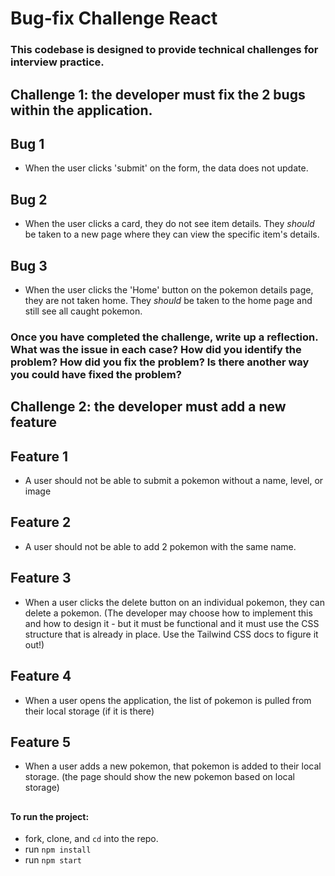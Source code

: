 # Bug-fix Challenge React

### This codebase is designed to provide technical challenges for interview practice. 

## Challenge 1: the developer must fix the 2 bugs within the application. 

## Bug 1
- When the user clicks 'submit' on the form, the data does not update. 

## Bug 2
- When the user clicks a card, they do not see item details. They _should_ be taken to a new page where they can view the specific item's details. 

## Bug 3
- When the user clicks the 'Home' button on the pokemon details page, they are not taken home. They _should_ be taken to the home page and still see all caught pokemon.

### Once you have completed the challenge, write up a reflection. What was the issue in each case? How did you identify the problem? How did you fix the problem? Is there another way you could have fixed the problem? 

## Challenge 2: the developer must add a new feature

## Feature 1
- A user should not be able to submit a pokemon without a name, level, or image

## Feature 2
- A user should not be able to add 2 pokemon with the same name. 

## Feature 3
- When a user clicks the delete button on an individual pokemon, they can delete a pokemon. (The developer may choose how to implement this and how to design it - but it must be functional and it must use the CSS structure that is already in place. Use the Tailwind CSS docs to figure it out!)

## Feature 4
- When a user opens the application, the list of pokemon is pulled from their local storage (if it is there)

## Feature 5
- When a user adds a new pokemon, that pokemon is added to their local storage. (the page should show the new pokemon based on local storage)


## 
#### To run the project: 

- fork, clone, and `cd` into the repo.
- run `npm install`
- run `npm start`
